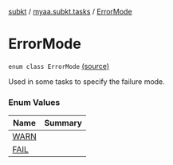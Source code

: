 [subkt](../../index.md) / [myaa.subkt.tasks](../index.md) / [ErrorMode](./index.md)

# ErrorMode

`enum class ErrorMode` [(source)](https://github.com/Myaamori/SubKt/blob/master/src/main/kotlin/myaa/subkt/tasks/asstasks.kt#L63)

Used in some tasks to specify the failure mode.

### Enum Values

| Name | Summary |
|---|---|
| [WARN](-w-a-r-n.md) |  |
| [FAIL](-f-a-i-l.md) |  |
